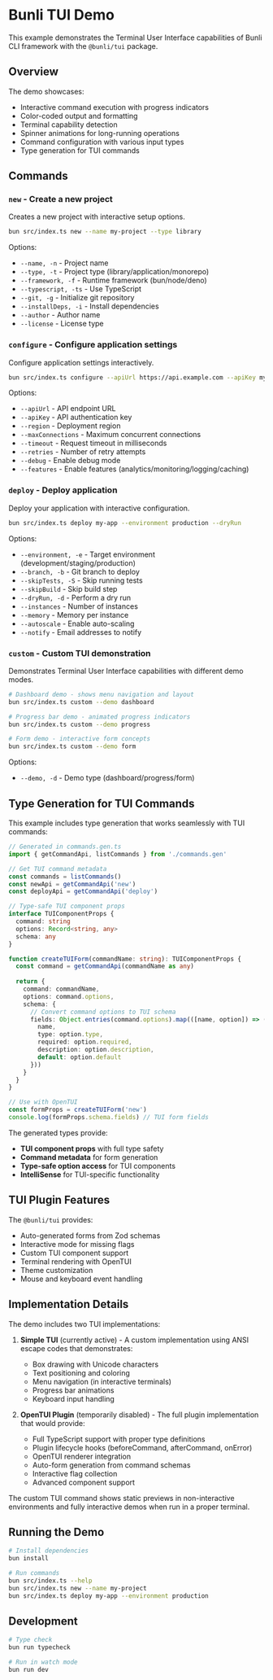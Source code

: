 # Bunli TUI Demo

This example demonstrates the Terminal User Interface capabilities of Bunli CLI framework with the `@bunli/tui` package.

## Overview

The demo showcases:
- Interactive command execution with progress indicators
- Color-coded output and formatting
- Terminal capability detection
- Spinner animations for long-running operations
- Command configuration with various input types
- Type generation for TUI commands

## Commands

### `new` - Create a new project
Creates a new project with interactive setup options.

```bash
bun src/index.ts new --name my-project --type library
```

Options:
- `--name, -n` - Project name
- `--type, -t` - Project type (library/application/monorepo)
- `--framework, -f` - Runtime framework (bun/node/deno)
- `--typescript, -ts` - Use TypeScript
- `--git, -g` - Initialize git repository
- `--installDeps, -i` - Install dependencies
- `--author` - Author name
- `--license` - License type

### `configure` - Configure application settings
Configure application settings interactively.

```bash
bun src/index.ts configure --apiUrl https://api.example.com --apiKey mykey123
```

Options:
- `--apiUrl` - API endpoint URL
- `--apiKey` - API authentication key
- `--region` - Deployment region
- `--maxConnections` - Maximum concurrent connections
- `--timeout` - Request timeout in milliseconds
- `--retries` - Number of retry attempts
- `--debug` - Enable debug mode
- `--features` - Enable features (analytics/monitoring/logging/caching)

### `deploy` - Deploy application
Deploy your application with interactive configuration.

```bash
bun src/index.ts deploy my-app --environment production --dryRun
```

Options:
- `--environment, -e` - Target environment (development/staging/production)
- `--branch, -b` - Git branch to deploy
- `--skipTests, -S` - Skip running tests
- `--skipBuild` - Skip build step
- `--dryRun, -d` - Perform a dry run
- `--instances` - Number of instances
- `--memory` - Memory per instance
- `--autoscale` - Enable auto-scaling
- `--notify` - Email addresses to notify

### `custom` - Custom TUI demonstration
Demonstrates Terminal User Interface capabilities with different demo modes.

```bash
# Dashboard demo - shows menu navigation and layout
bun src/index.ts custom --demo dashboard

# Progress bar demo - animated progress indicators
bun src/index.ts custom --demo progress

# Form demo - interactive form concepts
bun src/index.ts custom --demo form
```

Options:
- `--demo, -d` - Demo type (dashboard/progress/form)

## Type Generation for TUI Commands

This example includes type generation that works seamlessly with TUI commands:

```typescript
// Generated in commands.gen.ts
import { getCommandApi, listCommands } from './commands.gen'

// Get TUI command metadata
const commands = listCommands()
const newApi = getCommandApi('new')
const deployApi = getCommandApi('deploy')

// Type-safe TUI component props
interface TUIComponentProps {
  command: string
  options: Record<string, any>
  schema: any
}

function createTUIForm(commandName: string): TUIComponentProps {
  const command = getCommandApi(commandName as any)
  
  return {
    command: commandName,
    options: command.options,
    schema: {
      // Convert command options to TUI schema
      fields: Object.entries(command.options).map(([name, option]) => ({
        name,
        type: option.type,
        required: option.required,
        description: option.description,
        default: option.default
      }))
    }
  }
}

// Use with OpenTUI
const formProps = createTUIForm('new')
console.log(formProps.schema.fields) // TUI form fields
```

The generated types provide:
- **TUI component props** with full type safety
- **Command metadata** for form generation
- **Type-safe option access** for TUI components
- **IntelliSense** for TUI-specific functionality

## TUI Plugin Features

The `@bunli/tui` provides:
- Auto-generated forms from Zod schemas
- Interactive mode for missing flags
- Custom TUI component support
- Terminal rendering with OpenTUI
- Theme customization
- Mouse and keyboard event handling

## Implementation Details

The demo includes two TUI implementations:

1. **Simple TUI** (currently active) - A custom implementation using ANSI escape codes that demonstrates:
   - Box drawing with Unicode characters
   - Text positioning and coloring
   - Menu navigation (in interactive terminals)
   - Progress bar animations
   - Keyboard input handling

2. **OpenTUI Plugin** (temporarily disabled) - The full plugin implementation that would provide:
   - Full TypeScript support with proper type definitions
   - Plugin lifecycle hooks (beforeCommand, afterCommand, onError)
   - OpenTUI renderer integration
   - Auto-form generation from command schemas
   - Interactive flag collection
   - Advanced component support

The custom TUI command shows static previews in non-interactive environments and fully interactive demos when run in a proper terminal.

## Running the Demo

```bash
# Install dependencies
bun install

# Run commands
bun src/index.ts --help
bun src/index.ts new --name my-project
bun src/index.ts deploy my-app --environment production
```

## Development

```bash
# Type check
bun run typecheck

# Run in watch mode
bun run dev
```